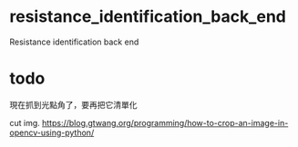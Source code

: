 # resistance_identification_back_end
Resistance identification back end

# todo

現在抓到光點角了，要再把它清單化

cut img.
https://blog.gtwang.org/programming/how-to-crop-an-image-in-opencv-using-python/